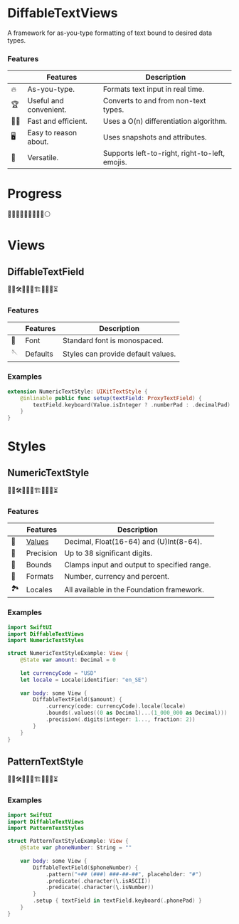 # DiffableTextViews

A framework for as-you-type formatting of text bound to desired data types.

### Features

|   | Features | Description |
|---|----------|-------------|
| :fire: | As-you-type. | Formats text input in real time. |
| :trophy: | Useful and convenient. | Converts to and from non-text types. |
| :running_man: | Fast and efficient. | Uses a O(n) differentiation algorithm. |
| :desktop_computer: | Easy to reason about. | Uses snapshots and attributes. |
| :book: | Versatile. | Supports left-to-right, right-to-left, emojis. |

# Progress

🔵🔵🔵🔵🔵🔵🔵🔵🔵⚪️

# Views

## DiffableTextField

👷‍♂️🛠🚧🚧🧱🏗🧱🚧🚧⏳

### Features

|   | Features | Description |
|---|----------|-------------|
| :straight_ruler: | Font | Standard font is monospaced. |
| :sewing_needle: | Defaults | Styles can provide default values. |


### Examples

```swift
extension NumericTextStyle: UIKitTextStyle {    
    @inlinable public func setup(textField: ProxyTextField) {
        textField.keyboard(Value.isInteger ? .numberPad : .decimalPad)
    }
}
```

# Styles

## NumericTextStyle 

👷‍♂️🛠🚧🚧🧱🏗🧱🚧🚧⏳

### Features

|   | Features | Description |
|---|----------|-------------|
| :arrows_counterclockwise: | [Values](../main/Notes/NumericTextStyles/VALUES.md) | Decimal, Float(16-64) and (U)Int(8-64). |
| :mag_right: | Precision | Up to 38 significant digits. |
| :straight_ruler: | Bounds | Clamps input and output to specified range. |
| :art: | Formats | Number, currency and percent. |
| :national_park: | Locales | All available in the Foundation framework. |

### Examples

```swift
import SwiftUI
import DiffableTextViews
import NumericTextStyles

struct NumericTextStyleExample: View {
    @State var amount: Decimal = 0
    
    let currencyCode = "USD"
    let locale = Locale(identifier: "en_SE")
    
    var body: some View {
        DiffableTextField($amount) {
            .currency(code: currencyCode).locale(locale)
            .bounds(.values((0 as Decimal)...(1_000_000 as Decimal)))
            .precision(.digits(integer: 1..., fraction: 2))
        }
    }
}
```

## PatternTextStyle

👷‍♂️🛠🚧🚧🧱🏗🧱🚧🚧⏳

### Examples

```swift
import SwiftUI
import DiffableTextViews
import PatternTextStyles

struct PatternTextStyleExample: View {
    @State var phoneNumber: String = ""
    
    var body: some View {
        DiffableTextField($phoneNumber) {
            .pattern("+## (###) ###-##-##", placeholder: "#")
            .predicate(.character(\.isASCII))
            .predicate(.character(\.isNumber))
        }
        .setup { textField in textField.keyboard(.phonePad) }
    }
}
```
